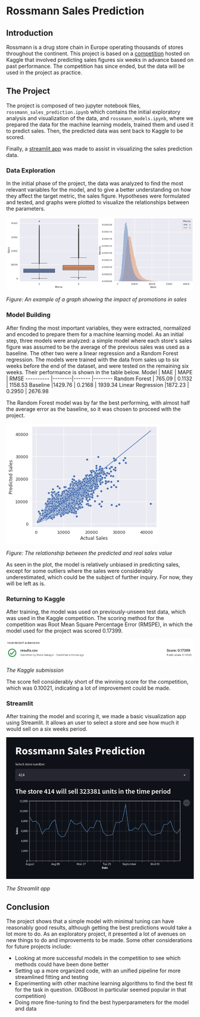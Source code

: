 # Rossmann Sales Prediction
## Introduction
Rossmann is a drug store chain in Europe operating thousands of stores throughout the continent. This project is based on a [competition](https://www.kaggle.com/competitions/rossmann-store-sales/overview) hosted on Kaggle that involved predicting sales figures six weeks in advance based on past performance. The competition has since ended, but the data will be used in the project as practice.
## The Project
The project is composed of two jupyter notebook files, `rossmann_sales_prediction.ipynb` which contains the initial exploratory analysis and visualization of the data, and `rossmann_models.ipynb`, where we prepared the data for the machine learning models, trained them and used it to predict sales. Then, the predicted data was sent back to Kaggle to be scored.

Finally, a [streamlit app](https://share.streamlit.io/brenosakaguti/rossmann-sales-prediction/main/web_app/streamlit_app.py) was made to assist in visualizing the sales prediction data.
### Data Exploration
In the initial phase of the project, the data was analyzed to find the most relevant variables for the model, and to give a better understanding on how they affect the target metric, the sales figure. Hypotheses were formulated and tested, and graphs were plotted to visualize the relationships between the parameters.

![Plotting the impact of promotions in sales](images/promo_sales_plot.png)

*Figure: An example of a graph showing the impact of promotions in sales*
### Model Building
After finding the most important variables, they were extracted, normalized and encoded to prepare them for a machine learning model. As an initial step, three models were analyzed: a simple model where each store's sales figure was assumed to be the average of the previous sales was used as a baseline. The other two were a linear regression and a Random Forest regression. The models were trained with the data from sales up to six weeks before the end of the dataset, and were tested on the remaining six weeks. Their performance is shown in the table below.
Model              | MAE    | MAPE   |  RMSE 
----------         |--------|------- |--------
Random Forest      | 765.09 | 0.1132 |  1158.53
Baseline 	         |1429.76 | 0.2168 |	1939.34
Linear Regression  |1872.23 | 0.2950 |  2676.98

The Random Forest model was by far the best performing, with almost half the average error as the baseline, so it was chosen to proceed with the project.

![Plotting the relationship between the predicted and real sales value](images/predicted_sales_scatter.png)

*Figure: The relationship between the predicted and real sales value*

As seen in the plot, the model is relatively unbiased in predicting sales, except for some outliers where the sales were considerably underestimated, which could be the subject of further inquiry. For now, they will be left as is.
### Returning to Kaggle
After training, the model was used on previously-unseen test data, which was used in the Kaggle competition. The scoring method for the competition was Root Mean Square Percentage Error (RMSPE), in which the model used for the project was scored 0.17399.

![The Kaggle submission](images/kaggle_results.png)

*The Kaggle submission*

The score fell considerably short of the winning score for the competition, which was 0.10021, indicating a lot of improvement could be made.

### Streamlit

After training the model and scoring it, we made a basic visualization app using Streamlit. It allows an user to select a store and see how much it would sell on a six weeks period.

![The Streamlit app](images/web_chart.png)

*The Streamlit app*

## Conclusion
The project shows that a simple model with minimal tuning can have reasonably good results, although getting the best predictions would take a lot more to do. As an exploratory project, it presented a lot of avenues on new things to do and improvements to be made. Some other considerations for future projects include:
- Looking at more successful models in the competition to see which methods could have been done better
- Setting up a more organized code, with an unified pipeline for more streamlined fitting and testing
- Experimenting with other machine learning algorithms to find the best fit for the task in question. (XGBoost in particular seemed popular in that competition)
- Doing more fine-tuning to find the best hyperparameters for the model and data
